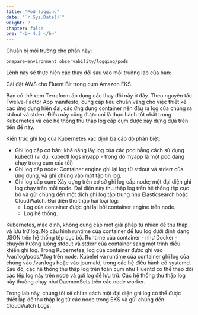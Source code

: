 ```yaml
---
title: "Pod logging"
date: "`r Sys.Date()`"
weight: 2
chapter: false
pre: "<b> 4.2 </b>"
---
```


Chuẩn bị môi trường cho phần này:

```
prepare-environment observability/logging/pods

```

Lệnh này sẽ thực hiện các thay đổi sau vào môi trường lab của bạn:

Cài đặt AWS cho Fluent Bit trong cụm Amazon EKS.

Bạn có thể xem Terraform áp dụng các thay đổi này ở đây.
Theo nguyên tắc Twelve-Factor App manifesto, cung cấp tiêu chuẩn vàng cho việc thiết kế các ứng dụng hiện đại, các ứng dụng container nên đầu ra log của chúng ra stdout và stderr. Điều này cũng được coi là thực hành tốt nhất trong Kubernetes và các hệ thống thu thập log cấp cụm được xây dựng dựa trên tiền đề này.

Kiến trúc ghi log của Kubernetes xác định ba cấp độ phân biệt:

- Ghi log cấp cơ bản: khả năng lấy log của các pod bằng cách sử dụng kubectl (ví dụ: kubectl logs myapp - trong đó myapp là một pod đang chạy trong cụm của tôi)
- Ghi log cấp node: Container engine ghi lại log từ stdout và stderr của ứng dụng, và ghi chúng vào một tập tin log.
- Ghi log cấp cụm: Xây dựng trên cơ sở ghi log cấp node; một đại diện ghi log chạy trên mỗi node. Đại diện này thu thập log trên hệ thống tệp cục bộ và gửi chúng đến một đích ghi log tập trung như Elasticsearch hoặc CloudWatch. Đại diện thu thập hai loại log:
  - Log của container được ghi lại bởi container engine trên node.
  - Log hệ thống.

Kubernetes, mặc định, không cung cấp một giải pháp tự nhiên để thu thập và lưu trữ log. Nó cấu hình runtime của container để lưu log dưới định dạng JSON trên hệ thống tệp cục bộ. Runtime của container - như Docker - chuyển hướng luồng stdout và stderr của container sang một trình điều khiển ghi log. Trong Kubernetes, log của container được ghi vào /var/log/pods/*.log trên node. Kubelet và runtime của container ghi log của chúng vào /var/logs hoặc vào journald, trong các hệ điều hành có systemd. Sau đó, các hệ thống thu thập log trên toàn cụm như Fluentd có thể theo dõi các tệp log này trên node và gửi log để lưu trữ. Các hệ thống thu thập log này thường chạy như DaemonSets trên các node worker.

Trong lab này, chúng tôi sẽ chỉ ra cách một đại diện ghi log có thể được thiết lập để thu thập log từ các node trong EKS và gửi chúng đến CloudWatch Logs.






